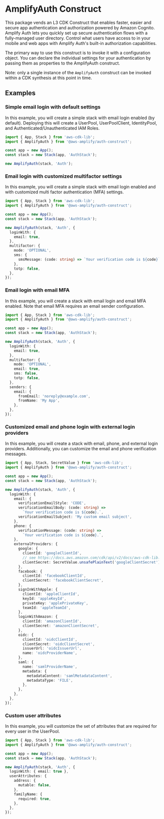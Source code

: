 # AmplifyAuth Construct

This package vends an L3 CDK Construct that enables faster, easier and secure app authentication and authorization powered by Amazon Cognito. Amplify Auth lets you quickly set up secure authentication flows with a fully-managed user directory. Control what users have access to in your mobile and web apps with Amplify Auth's built-in authorization capabilities.

The primary way to use this construct is to invoke it with a configuration object. You can declare the individual settings for your authentication by passing them as properties to the AmplifyAuth construct.

Note: only a single instance of the `AmplifyAuth` construct can be invoked within a CDK synthesis at this point in time.

## Examples

### Simple email login with default settings

In this example, you will create a simple stack with email login enabled (by default). Deploying this will create a UserPool, UserPoolClient, IdentityPool, and Authenticated/Unauthenticated IAM Roles.

```ts
import { App, Stack } from 'aws-cdk-lib';
import { AmplifyAuth } from '@aws-amplify/auth-construct';

const app = new App();
const stack = new Stack(app, 'AuthStack');

new AmplifyAuth(stack, 'Auth');
```

### Email login with customized multifactor settings

In this example, you will create a simple stack with email login enabled and with customized multi factor authentication (MFA) settings.

```ts
import { App, Stack } from 'aws-cdk-lib';
import { AmplifyAuth } from '@aws-amplify/auth-construct';

const app = new App();
const stack = new Stack(app, 'AuthStack');

new AmplifyAuth(stack, 'Auth', {
  loginWith: {
    email: true,
  },
  multifactor: {
    mode: 'OPTIONAL',
    sms: {
      smsMessage: (code: string) => `Your verification code is ${code}`,
    },
    totp: false,
  },
});
```

### Email login with email MFA

In this example, you will create a stack with email login and email MFA enabled. Note that email MFA requires an email sender configuration.

```ts
import { App, Stack } from 'aws-cdk-lib';
import { AmplifyAuth } from '@aws-amplify/auth-construct';

const app = new App();
const stack = new Stack(app, 'AuthStack');

new AmplifyAuth(stack, 'Auth', {
  loginWith: {
    email: true,
  },
  multifactor: {
    mode: 'OPTIONAL',
    email: true,
    sms: false,
    totp: false,
  },
  senders: {
    email: {
      fromEmail: 'noreply@example.com',
      fromName: 'My App',
    },
  },
});
```

### Customized email and phone login with external login providers

In this example, you will create a stack with email, phone, and external login providers. Additionally, you can customize the email and phone verification messages.

```ts
import { App, Stack, SecretValue } from 'aws-cdk-lib';
import { AmplifyAuth } from '@aws-amplify/auth-construct';

const app = new App();
const stack = new Stack(app, 'AuthStack');

new AmplifyAuth(stack, 'Auth', {
  loginWith: {
    email: {
      verificationEmailStyle: 'CODE',
      verificationEmailBody: (code: string) =>
        `Your verification code is ${code}.`,
      verificationEmailSubject: 'My custom email subject',
    },
    phone: {
      verificationMessage: (code: string) =>
        `Your verification code is ${code}.`,
    },
    externalProviders: {
      google: {
        clientId: 'googleClientId',
        // see https://docs.aws.amazon.com/cdk/api/v2/docs/aws-cdk-lib.SecretValue.html
        clientSecret: SecretValue.unsafePlainText('googleClientSecret'),
      },
      facebook: {
        clientId: 'facebookClientId',
        clientSecret: 'facebookClientSecret',
      },
      signInWithApple: {
        clientId: 'appleClientId',
        keyId: 'appleKeyId',
        privateKey: 'applePrivateKey',
        teamId: 'appleTeamId',
      },
      loginWithAmazon: {
        clientId: 'amazonClientId',
        clientSecret: 'amazonClientSecret',
      },
      oidc: {
        clientId: 'oidcClientId',
        clientSecret: 'oidcClientSecret',
        issuerUrl: 'oidcIssuerUrl',
        name: 'oidcProviderName',
      },
      saml: {
        name: 'samlProviderName',
        metadata: {
          metadataContent: 'samlMetadataContent',
          metadataType: 'FILE',
        },
      },
    },
  },
});
```

### Custom user attributes

In this example, you will customize the set of attributes that are required for every user in the UserPool.

```ts
import { App, Stack } from 'aws-cdk-lib';
import { AmplifyAuth } from '@aws-amplify/auth-construct';

const app = new App();
const stack = new Stack(app, 'AuthStack');

new AmplifyAuth(stack, 'Auth', {
  loginWith: { email: true },
  userAttributes: {
    address: {
      mutable: false,
    },
    familyName: {
      required: true,
    },
  },
});
```
